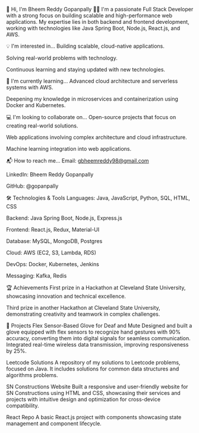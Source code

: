 👋 Hi, I'm Bheem Reddy Gopanpally 👨‍💻
I'm a passionate Full Stack Developer with a strong focus on building scalable and high-performance web applications. My expertise lies in both backend and frontend development, working with technologies like Java Spring Boot, Node.js, React.js, and AWS.

💡 I'm interested in...
Building scalable, cloud-native applications.

Solving real-world problems with technology.

Continuous learning and staying updated with new technologies.

🚀 I'm currently learning...
Advanced cloud architecture and serverless systems with AWS.

Deepening my knowledge in microservices and containerization using Docker and Kubernetes.

💻 I'm looking to collaborate on...
Open-source projects that focus on creating real-world solutions.

Web applications involving complex architecture and cloud infrastructure.

Machine learning integration into web applications.

📬 How to reach me...
Email: gbheemreddy98@gmail.com

LinkedIn: Bheem Reddy Gopanpally

GitHub: @gopanpally

🛠️ Technologies & Tools
Languages: Java, JavaScript, Python, SQL, HTML, CSS

Backend: Java Spring Boot, Node.js, Express.js

Frontend: React.js, Redux, Material-UI

Database: MySQL, MongoDB, Postgres

Cloud: AWS (EC2, S3, Lambda, RDS)

DevOps: Docker, Kubernetes, Jenkins

Messaging: Kafka, Redis

🏆 Achievements
First prize in a Hackathon at Cleveland State University, showcasing innovation and technical excellence.

Third prize in another Hackathon at Cleveland State University, demonstrating creativity and teamwork in complex challenges.

🔧 Projects
Flex Sensor-Based Glove for Deaf and Mute
Designed and built a glove equipped with flex sensors to recognize hand gestures with 90% accuracy, converting them into digital signals for seamless communication. Integrated real-time wireless data transmission, improving responsiveness by 25%.

Leetcode Solutions
A repository of my solutions to Leetcode problems, focused on Java. It includes solutions for common data structures and algorithms problems.

SN Constructions Website
Built a responsive and user-friendly website for SN Constructions using HTML and CSS, showcasing their services and projects with intuitive design and optimization for cross-device compatibility.

React Repo
A basic React.js project with components showcasing state management and component lifecycle.

